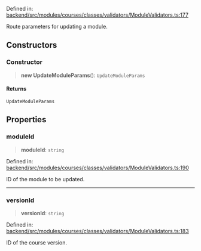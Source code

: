 Defined in: [backend/src/modules/courses/classes/validators/ModuleValidators.ts:177](https://github.com/continuousactivelearning/vibe/blob/9a2d9d7201b944582c5d0ed5f0f7a4de13abde0f/backend/src/modules/courses/classes/validators/ModuleValidators.ts#L177)

Route parameters for updating a module.

## Constructors

### Constructor

> **new UpdateModuleParams**(): `UpdateModuleParams`

#### Returns

`UpdateModuleParams`

## Properties

### moduleId

> **moduleId**: `string`

Defined in: [backend/src/modules/courses/classes/validators/ModuleValidators.ts:190](https://github.com/continuousactivelearning/vibe/blob/9a2d9d7201b944582c5d0ed5f0f7a4de13abde0f/backend/src/modules/courses/classes/validators/ModuleValidators.ts#L190)

ID of the module to be updated.

---

### versionId

> **versionId**: `string`

Defined in: [backend/src/modules/courses/classes/validators/ModuleValidators.ts:183](https://github.com/continuousactivelearning/vibe/blob/9a2d9d7201b944582c5d0ed5f0f7a4de13abde0f/backend/src/modules/courses/classes/validators/ModuleValidators.ts#L183)

ID of the course version.
